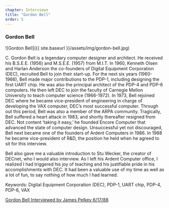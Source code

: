 ```yaml
---
chapter: Interviews
title: "Gordon Bell"
order: 5
---
```


### Gordon Bell

![Gordon Bell]({{ site.baseurl }}/assets/img/gordon-bell.jpg)

C. Gordon Bell is a legendary computer designer and architect. He received his B.S.E.E. (1956) and M.S.E.E. (1957) from M.I.T. In 1960, Kenneth Olsen and Harlan Anderson the co-founders of Digital Equipment Corporation (DEC), recruited Bell to join their start-up. For the next six years (1960-1966), Bell made major contributions to the PDP-1, including designing the first UART chip. He was also the principal architect of the PDP-4 and PDP-6 computers. He then left DEC to join the faculty of Carnegie Mellon University to teach computer science (1966-1972). In 1973, Bell rejoined DEC where he became vice-president of engineering in charge of developing the VAX computer, DEC’s most successful computer. Through out this period, Bell was also a member of the ARPA community. Tragically, Bell suffered a heart attack in 1983, and shortly thereafter resigned from DEC. Not content ‘taking it easy,’ he founded Encore Computer that advanced the state of computer design. Unsuccessful yet not discouraged, Bell next became one of the founders of Ardent Computers in 1986. In 1988 he became vice-president of R&D, the position he held when he agreed to sit for this interview.

Bell also gave me a valuable introduction to Stu Wecker, the creator of DECnet, who I would also interview. As I left his Ardent Computer office, I realized I had triggered his joy of teaching and his justifiable pride in his accomplishments with DEC. It had been a valuable use of my time as well as a lot of fun, to say nothing of how much I had learned.

Keywords: Digital Equipment Corporation (DEC), PDP-1, UART chip, PDP-4, PDP-6, VAX

[Gordon Bell Interviewed by James Pelkey 6/17/88](https://archive.computerhistory.org/resources/access/text/2013/05/102746646-05-01-acc.pdf)
